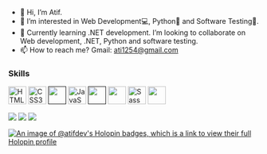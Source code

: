 - 👋 Hi, I’m Atif.
- 👀 I’m interested in Web Development💻, Python🐍 and Software Testing🧪.
- 💞️ Currently learning .NET development. I’m looking to collaborate on Web development, .NET, Python and software testing.
- 📫 How to reach me? Gmail: ati1254@gmail.com

### Skills
<p align="left">
<a href="https://developer.mozilla.org/en-US/docs/Glossary/HTML5" target="_blank" rel="noreferrer"><img src="https://raw.githubusercontent.com/danielcranney/readme-generator/main/public/icons/skills/html5-colored.svg" width="36" height="36" alt="HTML5" /></a>
<a href="https://www.w3.org/TR/CSS/#css" target="_blank" rel="noreferrer"><img src="https://raw.githubusercontent.com/danielcranney/readme-generator/main/public/icons/skills/css3-colored.svg" width="36" height="36" alt="CSS3" /></a>
<a href="" target="_blank" rel="noreferrer"><img width=36 height=36 src="https://user-images.githubusercontent.com/25181517/202896760-337261ed-ee92-4979-84c4-d4b829c7355d.png" /></a>
<a href="https://developer.mozilla.org/en-US/docs/Web/JavaScript" target="_blank" rel="noreferrer"><img src="https://raw.githubusercontent.com/danielcranney/readme-generator/main/public/icons/skills/javascript-colored.svg" width="36" height="36" alt="JavaScript" /></a>
<a href="" target="_blank" rel="noreferrer"><img width=36 height=36 src="https://newrelic.com/sites/default/files/quickstarts/images/icons/dotnet-mvc-web-api--logo.svg"/></a>
<a href="https://git-scm.com/" target="_blank" rel="noreferrer"><img width=36 height=36 src="https://cdn.jsdelivr.net/gh/devicons/devicon/icons/git/git-plain.svg"/></a>
<a href="https://sass-lang.com/" target="_blank" rel="noreferrer"><img src="https://raw.githubusercontent.com/danielcranney/readme-generator/main/public/icons/skills/sass-colored.svg" width="36" height="36" alt="Sass" /></a>
<a href="https://github.com/" target="_blank" rel="noreferrer"><img width=36 height=36 src="https://cdn.jsdelivr.net/gh/devicons/devicon/icons/github/github-original.svg"/></a>
</p>


<img src="https://github-readme-stats.vercel.app/api?username=atif-dev&show_icons=true"/>

<img src="https://github-readme-streak-stats.herokuapp.com/?user=atif-dev"/>

<img src="https://github-readme-stats.vercel.app/api/top-langs?username=atif-dev"/>

[![An image of @atifdev's Holopin badges, which is a link to view their full Holopin profile](https://holopin.me/atifdev)](https://holopin.io/@atifdev)

<!---
atif-dev/atif-dev is a ✨ special ✨ repository because its `README.md` (this file) appears on your GitHub profile.
You can click the Preview link to take a look at your changes.
--->
